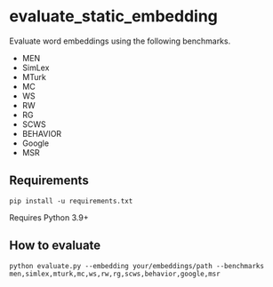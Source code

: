 # evaluate_static_embedding

Evaluate word embeddings using the following benchmarks.
- MEN
- SimLex
- MTurk
- MC
- WS
- RW
- RG
- SCWS
- BEHAVIOR
- Google
- MSR

## Requirements

```
pip install -u requirements.txt
```
Requires Python 3.9+

## How to evaluate

```
python evaluate.py --embedding your/embeddings/path --benchmarks men,simlex,mturk,mc,ws,rw,rg,scws,behavior,google,msr
```
